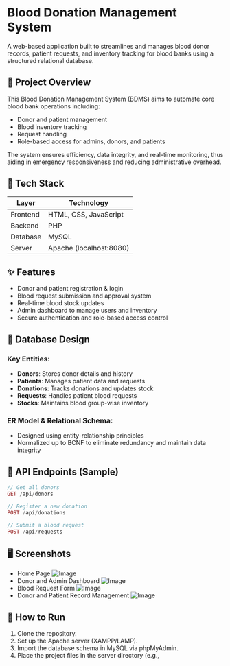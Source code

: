 # Blood Donation Management System

A web-based application built to streamlines and manages blood donor records, patient requests, and inventory tracking for blood banks using a structured relational database.

## 🧠 Project Overview

This Blood Donation Management System (BDMS) aims to automate core blood bank operations including:

- Donor and patient management
- Blood inventory tracking
- Request handling
- Role-based access for admins, donors, and patients

The system ensures efficiency, data integrity, and real-time monitoring, thus aiding in emergency responsiveness and reducing administrative overhead.

## 🔧 Tech Stack

| Layer      | Technology             |
|-----------|------------------------|
| Frontend  | HTML, CSS, JavaScript  |
| Backend   | PHP                    |
| Database  | MySQL                  |
| Server    | Apache (localhost:8080)|

## ✨ Features

- Donor and patient registration & login
- Blood request submission and approval system
- Real-time blood stock updates
- Admin dashboard to manage users and inventory
- Secure authentication and role-based access control

## 🔐 Database Design

### Key Entities:
- **Donors**: Stores donor details and history
- **Patients**: Manages patient data and requests
- **Donations**: Tracks donations and updates stock
- **Requests**: Handles patient blood requests
- **Stocks**: Maintains blood group-wise inventory

### ER Model & Relational Schema:
- Designed using entity-relationship principles
- Normalized up to BCNF to eliminate redundancy and maintain data integrity

## 🧪 API Endpoints (Sample)

```php
// Get all donors
GET /api/donors

// Register a new donation
POST /api/donations

// Submit a blood request
POST /api/requests
```




## 🖥️ Screenshots

- Home Page
  ![Image](https://github.com/user-attachments/assets/dc46f3f0-dec9-417c-abab-efc3fc9dd550) 
- Donor and Admin Dashboard
  ![Image](https://github.com/user-attachments/assets/8e66dd29-f8bb-419f-a688-0afe017ab219) 
- Blood Request Form
  ![Image](https://github.com/user-attachments/assets/1b32a27e-0206-4983-9e41-5dd128c4a23d)   
- Donor and Patient Record Management
  ![Image](https://github.com/user-attachments/assets/b6e65d1d-1528-4fbf-a907-b0885a0e3962)



## 🧪 How to Run

1. Clone the repository.
2. Set up the Apache server (XAMPP/LAMP).
3. Import the database schema in MySQL via phpMyAdmin.
4. Place the project files in the server directory (e.g.,
